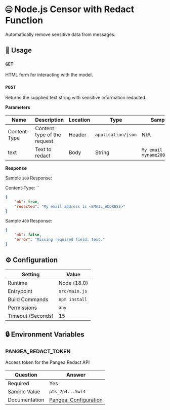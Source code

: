 # 🤐 Node.js Censor with Redact Function

Automatically remove sensitive data from messages.

## 🧰 Usage

### `GET`

HTML form for interacting with the model.

### `POST`

Returns the supplied text string with sensitive information redacted.

**Parameters**

| Name         | Description                 | Location | Type               | Sample Value                                 |
| ------------ | --------------------------- | -------- | ------------------ | -------------------------------------------- |
| Content-Type | Content type of the request | Header   | `application/json` | N/A                                          |
| text         | Text to redact              | Body     | String             | `My email address is myname2000@gmail.com`   |

**Response**

Sample `200` Response:

Content-Type: ``

```json
{
    "ok": true,
    "redacted": "My email address is <EMAIL_ADDRESS>"
}
```

Sample `400` Response:

```json
{
    "ok": false,
    "error": "Missing required field: text."
}

```

## ⚙️ Configuration

| Setting           | Value         |
| ----------------- | ------------- |
| Runtime           | Node (18.0)   |
| Entrypoint        | `src/main.js` |
| Build Commands    | `npm install` |
| Permissions       | `any`         |
| Timeout (Seconds) | 15            |

## 🔒 Environment Variables

### PANGEA_REDACT_TOKEN

Access token for the Pangea Redact API

| Question      | Answer                                                                                  |
| ------------- | --------------------------------------------------------------------------------------- |
| Required      | Yes                                                                                     |
| Sample Value  | `pts_7p4...5wl4`                                                                        |
| Documentation | [Pangea: Configuration](https://pangea.cloud/docs/redact/getting-started/configuration) |
